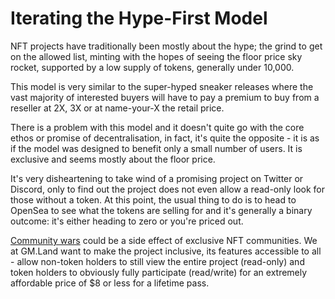 # Iterating the Hype-First Model

NFT projects have traditionally been mostly about the hype; the grind to get on the allowed list, minting with the hopes of seeing the floor price sky rocket, supported by a low supply of tokens, generally under 10,000.

This model is very similar to the super-hyped sneaker releases where the vast majority of interested buyers will have to pay a premium to buy from a reseller at 2X, 3X or at name-your-X the retail price.

There is a problem with this model and it doesn't quite go with the core ethos or promise of decentralisation, in fact, it's quite the opposite - it is as if the model was designed to benefit only a small number of users. It is exclusive and seems mostly about the floor price.

It's very disheartening to take wind of a promising project on Twitter or Discord, only to find out the  project does not even allow a read-only look for those without a token. At this point, the usual thing to do is to head to OpenSea to see what the tokens are selling for and it's generally a binary outcome: it's either heading to zero or you're priced out.

[Community wars](https://twitter.com/waleswoosh/status/1637790583170248705) could be a side effect of exclusive NFT communities. We at GM.Land want to make the project inclusive, its features accessible to all - allow non-token holders to still view the entire project (read-only) and token holders to obviously fully participate (read/write) for an extremely affordable price of $8 or less for a lifetime pass.
